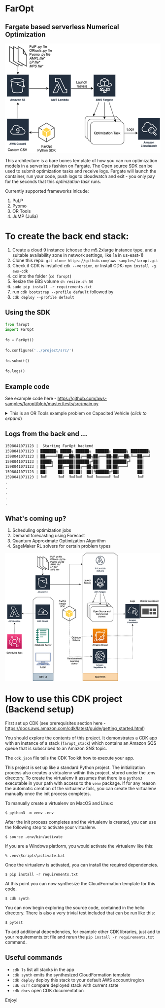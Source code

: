 
# FarOpt
## Fargate based serverless Numerical Optimization

![](./FarOpt.png)

This architecture is a bare bones template of how you can run optimization models in a serverless fashion on Fargate. The Open source SDK can be used to submit optimization tasks and receive logs. 
Fargate will launch the container, run your code, push logs to cloudwatch and exit - you only pay for the seconds that this _optimzation task_ runs. 

Currently supported frameworks inlcude: 

1. PuLP
1. Pyomo
1. OR Tools
1. JuMP (Julia)


# To create the back end stack:

1. Create a cloud 9 instance (choose the m5.2xlarge instance type, and a suitable availability zone in network settings, like 1a in us-east-1)
2. Clone this repo: `git clone https://github.com/aws-samples/faropt.git`
3. Check if CDK is installed `cdk --version`, or Install CDK: `npm install -g aws-cdk`  
4. cd into the folder (`cd faropt`)
5. Resize the EBS volume `sh resize.sh 50`
6. `sudo pip install -r requirements.txt`
7. run `cdk bootstrap --profile default` followed by 
8. `cdk deploy --profile default`

## Using the SDK

```python
from faropt
import FarOpt

fo = FarOpt()

fo.configure('../project/src/')

fo.submit()

fo.logs()
```

## Example code

See example code here - https://github.com/aws-samples/faropt/blob/master/tests/src/main.py

 
<details> 
  <summary>This is an OR Tools example problem on Capacited Vehicle (<i>click to expand</i>)</summary>
    
```python
"""Capacited Vehicles Routing Problem (CVRP)."""

# [START import]
from __future__ import print_function
from ortools.constraint_solver import routing_enums_pb2
from ortools.constraint_solver import pywrapcp
from utils import *
# [END import]


# [START data_model]
def create_data_model():
    """Stores the data for the problem."""
    data = {}
    data['distance_matrix'] = [
        [
            0, 548, 776, 696, 582, 274, 502, 194, 308, 194, 536, 502, 388, 354,
            468, 776, 662
        ],
        [
            548, 0, 684, 308, 194, 502, 730, 354, 696, 742, 1084, 594, 480, 674,
            1016, 868, 1210
        ],
        [
            776, 684, 0, 992, 878, 502, 274, 810, 468, 742, 400, 1278, 1164,
            1130, 788, 1552, 754
        ],
        [
            696, 308, 992, 0, 114, 650, 878, 502, 844, 890, 1232, 514, 628, 822,
            1164, 560, 1358
        ],
        [
            582, 194, 878, 114, 0, 536, 764, 388, 730, 776, 1118, 400, 514, 708,
            1050, 674, 1244
        ],
        [
            274, 502, 502, 650, 536, 0, 228, 308, 194, 240, 582, 776, 662, 628,
            514, 1050, 708
        ],
        [
            502, 730, 274, 878, 764, 228, 0, 536, 194, 468, 354, 1004, 890, 856,
            514, 1278, 480
        ],
        [
            194, 354, 810, 502, 388, 308, 536, 0, 342, 388, 730, 468, 354, 320,
            662, 742, 856
        ],
        [
            308, 696, 468, 844, 730, 194, 194, 342, 0, 274, 388, 810, 696, 662,
            320, 1084, 514
        ],
        [
            194, 742, 742, 890, 776, 240, 468, 388, 274, 0, 342, 536, 422, 388,
            274, 810, 468
        ],
        [
            536, 1084, 400, 1232, 1118, 582, 354, 730, 388, 342, 0, 878, 764,
            730, 388, 1152, 354
        ],
        [
            502, 594, 1278, 514, 400, 776, 1004, 468, 810, 536, 878, 0, 114,
            308, 650, 274, 844
        ],
        [
            388, 480, 1164, 628, 514, 662, 890, 354, 696, 422, 764, 114, 0, 194,
            536, 388, 730
        ],
        [
            354, 674, 1130, 822, 708, 628, 856, 320, 662, 388, 730, 308, 194, 0,
            342, 422, 536
        ],
        [
            468, 1016, 788, 1164, 1050, 514, 514, 662, 320, 274, 388, 650, 536,
            342, 0, 764, 194
        ],
        [
            776, 868, 1552, 560, 674, 1050, 1278, 742, 1084, 810, 1152, 274,
            388, 422, 764, 0, 798
        ],
        [
            662, 1210, 754, 1358, 1244, 708, 480, 856, 514, 468, 354, 844, 730,
            536, 194, 798, 0
        ],
    ]
    # [START demands_capacities]
    data['demands'] = [0, 1, 1, 2, 4, 2, 4, 8, 8, 1, 2, 1, 2, 4, 4, 8, 8]
    data['vehicle_capacities'] = [15, 15, 15, 15]
    # [END demands_capacities]
    data['num_vehicles'] = 4
    data['depot'] = 0
    return data
    # [END data_model]


# [START solution_printer]
def print_solution(data, manager, routing, solution):
    """Prints solution on console."""
    total_distance = 0
    total_load = 0
    for vehicle_id in range(data['num_vehicles']):
        index = routing.Start(vehicle_id)
        plan_output = 'Route for vehicle {}:\n'.format(vehicle_id)
        route_distance = 0
        route_load = 0
        while not routing.IsEnd(index):
            node_index = manager.IndexToNode(index)
            route_load += data['demands'][node_index]
            plan_output += ' {0} Load({1}) -> '.format(node_index, route_load)
            previous_index = index
            index = solution.Value(routing.NextVar(index))
            route_distance += routing.GetArcCostForVehicle(
                previous_index, index, vehicle_id)
        plan_output += ' {0} Load({1})\n'.format(manager.IndexToNode(index),
                                                 route_load)
        plan_output += 'Distance of the route: {}m\n'.format(route_distance)
        plan_output += 'Load of the route: {}\n'.format(route_load)
        print(plan_output)
        total_distance += route_distance
        total_load += route_load
    print('Total distance of all routes: {}m'.format(total_distance))
    log_metric('total_distance',total_distance)
    save('/tmp/task.py') #or some other output
    print('Total load of all routes: {}'.format(total_load))
    # [END solution_printer]


def main():
    """Solve the CVRP problem."""
    # Instantiate the data problem.
    # [START data]
    data = create_data_model()
    # [END data]

    # Create the routing index manager.
    # [START index_manager]
    manager = pywrapcp.RoutingIndexManager(len(data['distance_matrix']),
                                           data['num_vehicles'], data['depot'])
    # [END index_manager]

    # Create Routing Model.
    # [START routing_model]
    routing = pywrapcp.RoutingModel(manager)

    # [END routing_model]

    # Create and register a transit callback.
    # [START transit_callback]
    def distance_callback(from_index, to_index):
        """Returns the distance between the two nodes."""
        # Convert from routing variable Index to distance matrix NodeIndex.
        from_node = manager.IndexToNode(from_index)
        to_node = manager.IndexToNode(to_index)
        return data['distance_matrix'][from_node][to_node]

    transit_callback_index = routing.RegisterTransitCallback(distance_callback)
    # [END transit_callback]

    # Define cost of each arc.
    # [START arc_cost]
    routing.SetArcCostEvaluatorOfAllVehicles(transit_callback_index)

    # [END arc_cost]

    # Add Capacity constraint.
    # [START capacity_constraint]
    def demand_callback(from_index):
        """Returns the demand of the node."""
        # Convert from routing variable Index to demands NodeIndex.
        from_node = manager.IndexToNode(from_index)
        return data['demands'][from_node]

    demand_callback_index = routing.RegisterUnaryTransitCallback(
        demand_callback)
    routing.AddDimensionWithVehicleCapacity(
        demand_callback_index,
        0,  # null capacity slack
        data['vehicle_capacities'],  # vehicle maximum capacities
        True,  # start cumul to zero
        'Capacity')
    # [END capacity_constraint]

    # Setting first solution heuristic.
    # [START parameters]
    search_parameters = pywrapcp.DefaultRoutingSearchParameters()
    search_parameters.first_solution_strategy = (
        routing_enums_pb2.FirstSolutionStrategy.PATH_CHEAPEST_ARC)
    # [END parameters]

    # Solve the problem.
    # [START solve]
    solution = routing.SolveWithParameters(search_parameters)
    # [END solve]

    # Print solution on console.
    # [START print_solution]
    print('printing solutions')
    if solution:
        print_solution(data, manager, routing, solution)
    # [END print_solution]


main()
```

</details>


## Logs from the back end ...

```html
1598041071123 |  Starting FarOpt backend
1598041071123 | ███████╗ █████╗ ██████╗  ██████╗ ██████╗ ████████╗
1598041071123 | ██╔════╝██╔══██╗██╔══██╗██╔═══██╗██╔══██╗╚══██╔══╝
1598041071123 | █████╗  ███████║██████╔╝██║   ██║██████╔╝   ██║   
1598041071123 | ██╔══╝  ██╔══██║██╔══██╗██║   ██║██╔═══╝    ██║   
1598041071123 | ██║     ██║  ██║██║  ██║╚██████╔╝██║        ██║   
1598041071123 | ╚═╝     ╚═╝  ╚═╝╚═╝  ╚═╝ ╚═════╝ ╚═╝        ╚═╝  
.
.
.
.
.
```

## What's coming up?
1. Scheduling optimization jobs
1. Demand forecasting using Forecast
1. Quantum Approximate Optimization Algorithm
1. SageMaker RL solvers for certain problem types

![](./faropt.png)

# How to use this CDK project (Backend setup)

First set up CDK (see prerequisites section here - https://docs.aws.amazon.com/cdk/latest/guide/getting_started.html)

You should explore the contents of this project. It demonstrates a CDK app with an instance of a stack (`faropt_stack`)
which contains an Amazon SQS queue that is subscribed to an Amazon SNS topic.

The `cdk.json` file tells the CDK Toolkit how to execute your app.

This project is set up like a standard Python project.  The initialization process also creates
a virtualenv within this project, stored under the .env directory.  To create the virtualenv
it assumes that there is a `python3` executable in your path with access to the `venv` package.
If for any reason the automatic creation of the virtualenv fails, you can create the virtualenv
manually once the init process completes.

To manually create a virtualenv on MacOS and Linux:

```
$ python3 -m venv .env
```

After the init process completes and the virtualenv is created, you can use the following
step to activate your virtualenv.

```
$ source .env/bin/activate
```

If you are a Windows platform, you would activate the virtualenv like this:

```
% .env\Scripts\activate.bat
```

Once the virtualenv is activated, you can install the required dependencies.

```
$ pip install -r requirements.txt
```

At this point you can now synthesize the CloudFormation template for this code.

```
$ cdk synth
```

You can now begin exploring the source code, contained in the hello directory.
There is also a very trivial test included that can be run like this:

```
$ pytest
```

To add additional dependencies, for example other CDK libraries, just add to
your requirements.txt file and rerun the `pip install -r requirements.txt`
command.

## Useful commands

 * `cdk ls`          list all stacks in the app
 * `cdk synth`       emits the synthesized CloudFormation template
 * `cdk deploy`      deploy this stack to your default AWS account/region
 * `cdk diff`        compare deployed stack with current state
 * `cdk docs`        open CDK documentation

Enjoy!
